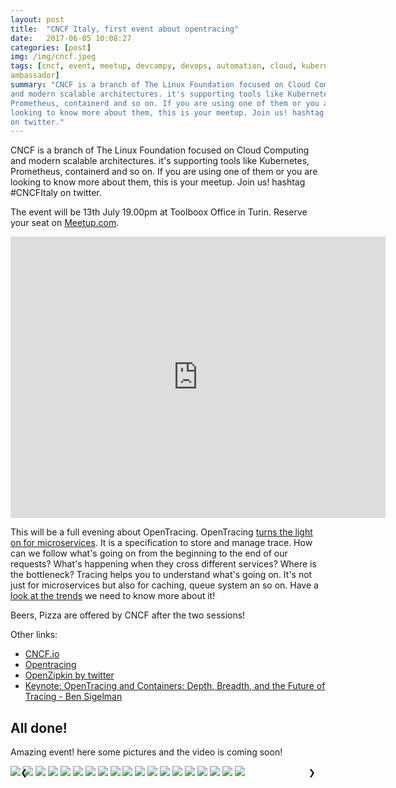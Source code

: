 ```yaml
---
layout: post
title:  "CNCF Italy, first event about opentracing"
date:   2017-06-05 10:08:27
categories: [post]
img: /img/cncf.jpeg
tags: [cncf, event, meetup, devcampy, devops, automation, cloud, kubernetes,
ambassador]
summary: "CNCF is a branch of The Linux Foundation focused on Cloud Computing
and modern scalable architectures. it's supporting tools like Kubernetes,
Prometheus, containerd and so on. If you are using one of them or you are
looking to know more about them, this is your meetup. Join us! hashtag CNCFItaly
on twitter."
---
```


CNCF is a branch of The Linux Foundation focused on Cloud Computing and modern
scalable architectures. it's supporting tools like Kubernetes, Prometheus,
containerd and so on. If you are using one of them or you are looking to know
more about them, this is your meetup. Join us! hashtag #CNCFItaly on twitter.

The event will be 13th July 19.00pm at Toolboox Office in Turin. Reserve your
seat on [Meetup.com](https://www.meetup.com/CNCF-Italy/events/241118593/).

<iframe
src="https://www.google.com/maps/embed?pb=!1m18!1m12!1m3!1d2818.7526155267037!2d7.667091951510242!3d45.05024176888683!2m3!1f0!2f0!3f0!3m2!1i1024!2i768!4f13.1!3m3!1m2!1s0x47886d37dd5ababd%3A0x2adc0b0e358ddb6c!2sToolbox+Coworking!5e0!3m2!1sit!2sit!4v1499676857774"
width="600" height="450" frameborder="0" style="border:0"
allowfullscreen></iframe>

This will be a full evening about OpenTracing. OpenTracing [turns the light on
for
microservices](https://www.cncf.io/blog/2016/10/20/opentracing-turning-the-lights-on-for-microservices/).
It is a specification to store and manage trace. How can we follow what's going
on from the beginning to the end of our requests? What's happening when they
cross different services? Where is the bottleneck? Tracing helps you to
understand what's going on. It's not just for microservices but also for
caching, queue system an so on. Have a [look at the
trends](https://trends.google.it/trends/explore?q=opentracing) we need to know
more about it!

Beers, Pizza are offered by CNCF after the two sessions!

Other links:

* [CNCF.io](https://www.cncf.io/)
* [Opentracing](https://opentracing.io/)
* [OpenZipkin by twitter](https://github.com/openzipkin)
* [Keynote: OpenTracing and Containers: Depth, Breadth, and the Future of
  Tracing - Ben Sigelman](https://www.youtube.com/watch?v=n8mUiLIXkto)

## All done!

Amazing event! here some pictures and the video is coming soon!

<div class="slide w3-display-container">
    <img class="mySlides img-fluid" src="/img/cncf-first/Conf-sponsor-1.jpg">
    <img class="mySlides img-fluid" src="/img/cncf-first/Conf-1.jpg">
    <img class="mySlides img-fluid" src="/img/cncf-first/Conf-5.jpg">
    <img class="mySlides img-fluid" src="/img/cncf-first/Conf-8.jpg">
    <img class="mySlides img-fluid" src="/img/cncf-first/Conf-9.jpg">
    <img class="mySlides img-fluid" src="/img/cncf-first/Conf-10.jpg">
    <img class="mySlides img-fluid" src="/img/cncf-first/Conf-12.jpg">
    <img class="mySlides img-fluid" src="/img/cncf-first/Conf-13.jpg">
    <img class="mySlides img-fluid" src="/img/cncf-first/Conf-14.jpg">
    <img class="mySlides img-fluid" src="/img/cncf-first/Conf-15.jpg">
    <img class="mySlides img-fluid" src="/img/cncf-first/Conf-16.jpg">
    <img class="mySlides img-fluid" src="/img/cncf-first/Conf-17.jpg">
    <img class="mySlides img-fluid" src="/img/cncf-first/Conf-20.jpg">
    <img class="mySlides img-fluid" src="/img/cncf-first/Conf-21.jpg">
    <img class="mySlides img-fluid" src="/img/cncf-first/Conf-22.jpg">
    <img class="mySlides img-fluid" src="/img/cncf-first/Conf-23.jpg">
    <img class="mySlides img-fluid" src="/img/cncf-first/Conf-24.jpg">
    <img class="mySlides img-fluid" src="/img/cncf-first/Conf-25.jpg">
    <img class="mySlides img-fluid" src="/img/cncf-first/Conf-27.jpg">
    <button class="w3-button w3-display-left"
    onclick="plusDivs(-1)">&#10094;</button>
    <button class="w3-button w3-display-right"
    onclick="plusDivs(+1)">&#10095;</button>
</div>

<style>
.w3-display-left{position:absolute;top:50%;left:0%;transform:translate(0%,-50%);-ms-transform:translate(-0%,-50%)}
.w3-display-right{position:absolute;top:50%;right:0%;transform:translate(0%,-50%);-ms-transform:translate(0%,-50%)}
.w3-tooltip,.w3-display-container{position:relative}.w3-tooltip .w3-text{display:none}.w3-tooltip:hover .w3-text{display:inline-block}
.w3-btn,.w3-button{border:none;display:inline-block;outline:0;padding:8px 16px;vertical-align:middle;overflow:hidden;text-decoration:none;color:inherit;background-color:inherit;text-align:center;cursor:pointer;white-space:nowrap}
.w3-btn:hover{box-shadow:0 8px 16px 0 rgba(0,0,0,0.2),0 6px 20px 0 rgba(0,0,0,0.19)}
.w3-btn,.w3-button{-webkit-touch-callout:none;-webkit-user-select:none;-khtml-user-select:none;-moz-user-select:none;-ms-user-select:none;user-select:none}
.w3-disabled,.w3-btn:disabled,.w3-button:disabled{cursor:not-allowed;opacity:0.3}.w3-disabled *,:disabled *{pointer-events:none}
.w3-btn.w3-disabled:hover,.w3-btn:disabled:hover{box-shadow:none}
.w3-badge,.w3-tag{background-color:#000;color:#fff;display:inline-block;padding-left:8px;padding-right:8px;text-align:center}.w3-badge{border-radius:50%}
.w3-ul{list-style-type:none;padding:0;margin:0}.w3-ul li{padding:8px 16px;border-bottom:1px solid #ddd}.w3-ul li:last-child{border-bottom:none}
.w3-tooltip,.w3-display-container{position:relative}.w3-tooltip .w3-text{display:none}.w3-tooltip:hover .w3-text{display:inline-block}
.w3-ripple:active{opacity:0.5}.w3-ripple{transition:opacity 0s}
.w3-input{padding:8px;display:block;border:none;border-bottom:1px solid #ccc;width:100%}
.w3-select{padding:9px 0;width:100%;border:none;border-bottom:1px solid #ccc}
.w3-dropdown-click,.w3-dropdown-hover{position:relative;display:inline-block;cursor:pointer}
.w3-dropdown-hover:hover .w3-dropdown-content{display:block;z-index:1}
.w3-dropdown-hover:first-child,.w3-dropdown-click:hover{background-color:#ccc;color:#000}
.w3-dropdown-hover:hover > .w3-button:first-child,.w3-dropdown-click:hover > .w3-button:first-child{background-color:#ccc;color:#000}
.w3-dropdown-content{cursor:auto;color:#000;background-color:#fff;display:none;position:absolute;min-width:160px;margin:0;padding:0}
.w3-check,.w3-radio{width:24px;height:24px;position:relative;top:6px}
.w3-sidebar{height:100%;width:200px;background-color:#fff;position:fixed!important;z-index:1;overflow:auto}
.w3-bar-block .w3-dropdown-hover,.w3-bar-block .w3-dropdown-click{width:100%}
.w3-bar-block .w3-dropdown-hover .w3-dropdown-content,.w3-bar-block .w3-dropdown-click .w3-dropdown-content{min-width:100%}
.w3-bar-block .w3-dropdown-hover .w3-button,.w3-bar-block .w3-dropdown-click .w3-button{width:100%;text-align:left;padding:8px 16px}
</style>

<script>
var slideIndex = 1;
showDivs(slideIndex);

function plusDivs(n) {
    showDivs(slideIndex += n);
}

function showDivs(n) {
    var i;
    var x = document.getElementsByClassName("mySlides");
    if (n > x.length) {slideIndex = 1}
    if (n < 1) {slideIndex = x.length} ;
    for (i = 0; i < x.length; i++) {
        x[i].style.display = "none";
    }
    x[slideIndex-1].style.display = "block";
}
</script>

